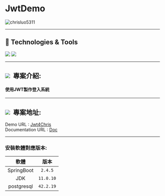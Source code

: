 # JwtDemo

<div>
 <img src="https://img.shields.io/github/commit-activity/m/chrisluo5311/JwtDemo" alt="chrisluo5311" />
 </div> 
 
 
 ---
 
 <h2 > 🔧 Technologies & Tools </h2>
 <div >
   <img src="https://img.shields.io/badge/Spring_Boot-F2F4F9?style=for-the-badge&logo=spring-boot" />
    <img src="https://img.shields.io/badge/JWT-000000?style=for-the-badge&logo=JSON%20web%20tokens&logoColor=white" />
  </div>
 
 ---
 
 <h2 ><img src="https://img.icons8.com/office/30/000000/training.png"/> &nbsp專案介紹: </h2>
 
#### 使用JWT製作登入系統
 
 ---
 
 <h2 ><img src="https://img.icons8.com/external-tal-revivo-shadow-tal-revivo/24/000000/external-online-web-link-attach-with-url-information-text-shadow-tal-revivo.png"/> &nbsp專案地址: </h2>

Demo URL :  [Jwt4Chris](https://jwtdemo4chris.herokuapp.com/index)<br>
Documentation URL : [Doc](https://jwtdemo4chris.herokuapp.com/doc.html)
 
--- 
 
 ### 安裝軟體對應版本:
|  軟體  |  版本  |  
|:------:|:--------:|
|  SpringBoot  | `2.4.5`   | 
|  JDK  | `11.0.10`   | 
|  postgresql  | `42.2.19`  | 
